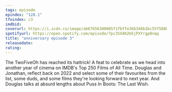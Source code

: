 ```yaml
---
tags: episode
epindex: "128.1"
tfoindex: c3
imdbid: 
coverurl: https://i.scdn.co/image/ab67656300005f1fbffe36b346b1bc55f588b161
spotifyurl: https://open.spotify.com/episode/7pc3SX4KZm5jPXYrgp8nqq
title: "anniversary episode 3"
releasedate: 
rating: 
---
```


The TwoFiveOh has reached its hattrick! A feat to celebrate as we head into another year of cinema on IMDB's Top 250 Films of All Time. Douglas and Jonathan, reflect back on 2022 and select some of their favourites from the list, some duds, and some films they're looking forward to next year. And Douglas talks at absurd lengths about Puss In Boots: The Last Wish.